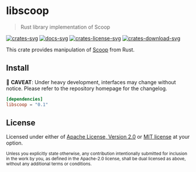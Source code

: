 # libscoop

> Rust library implementation of Scoop

[![crates-svg]][crates-url]
[![docs-svg]][docs-url]
[![crates-license-svg]][crates-url]
[![crates-download-svg]][crates-url]

[crates-svg]: https://img.shields.io/crates/v/libscoop.svg
[crates-url]: https://crates.io/crates/libscoop
[docs-svg]: https://docs.rs/libscoop/badge.svg
[docs-url]: https://docs.rs/libscoop
[crates-license-svg]: https://img.shields.io/crates/l/libscoop
[crates-download-svg]: https://img.shields.io/crates/d/libscoop.svg

This crate provides manipulation of [Scoop](https://scoop.sh/) from Rust.

## Install

🚧 **CAVEAT**: Under heavy development, interfaces may change without notice.
Please refer to the repository homepage for the changelog.

```toml
[dependencies]
libscoop = "0.1"
```

## License

Licensed under either of [Apache License, Version 2.0](LICENSE-APACHE) or
[MIT license](LICENSE-MIT) at your option.

<sub>
Unless you explicitly state otherwise, any contribution intentionally
submitted for inclusion in the work by you, as defined in the Apache-2.0
license, shall be dual licensed as above, without any additional terms or
conditions.
</sub>
